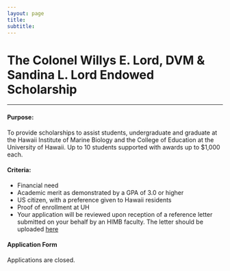 ```yaml
---
layout: page
title: 
subtitle: 
---
```


# The Colonel Willys E. Lord, DVM & Sandina L. Lord Endowed Scholarship

-----------------------------------------------------------------------------

#### Purpose:  

To provide scholarships to assist students, undergraduate and graduate at the Hawaii Institute of Marine Biology and the College of Education at the University of Hawaii. Up to 10 students supported with awards up to $1,000 each.

#### Criteria:

* Financial need
* Academic merit as demonstrated by a GPA of 3.0 or higher
* US citizen, with a preference given to Hawaii residents
* Proof of enrollment at UH
* Your application will be reviewed upon reception of a reference letter submitted on your behalf by an HIMB faculty. The letter should be uploaded [here](../faculty_form_upload)




#### Application Form

Applications are closed.

<!--
<div class="cognito">
<script src="https://services.cognitoforms.com/s/lsYMFXl4X06ptGHB72ODFA"></script>
<script>Cognito.load("forms", { id: "5" });</script>
</div>
-->


